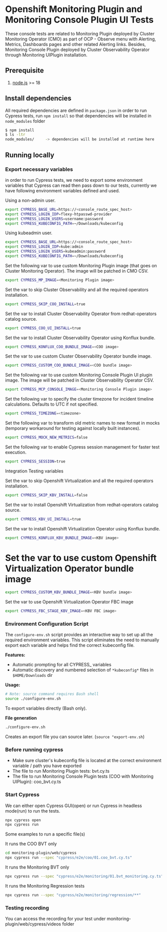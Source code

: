 # Openshift Monitoring Plugin and Monitoring Console Plugin UI Tests
These console tests are related to Monitoring Plugin deployed by Cluster Monitoring Operator (CMO) as part of OCP - Observe menu with Alerting, Metrics, Dashboards pages and other related Alerting links.
Besides, Monitoring Console Plugin deployed by Cluster Observability Operator through Monitoring UIPlugin installation. 

## Prerequisite
1. [node.js](https://nodejs.org/) >= 18


## Install dependencies
All required dependencies are defined in `package.json` in order to run Cypress tests, run `npm install` so that dependencies will be installed in `node_modules` folder
```bash
$ npm install
$ ls -ltr
node_modules/     -> dependencies will be installed at runtime here
```

## Running locally

### Export necessary variables
in order to run Cypress tests, we need to export some environment variables that Cypress can read then pass down to our tests, currently we have following environment variables defined and used. 

Using a non-admin user.
```bash
export CYPRESS_BASE_URL=https://<console_route_spec_host>
export CYPRESS_LOGIN_IDP=flexy-htpasswd-provider
export CYPRESS_LOGIN_USERS=username:password
export CYPRESS_KUBECONFIG_PATH=~/Downloads/kubeconfig
```
Using kubeadmin user.
```bash
export CYPRESS_BASE_URL=https://<console_route_spec_host>
export CYPRESS_LOGIN_IDP=kube:admin
export CYPRESS_LOGIN_USERS=kubeadmin:password
export CYPRESS_KUBECONFIG_PATH=~/Downloads/kubeconfig
```
Set the following var to use custom Monitoring Plugin image (that goes on Cluster Monitoring Operator). The image will be patched in CMO CSV.
```bash
export CYPRESS_MP_IMAGE=<Monitoring Plugin image>
```

Set the var to skip Cluster Observability and all the required operators installation.
```bash
export CYPRESS_SKIP_COO_INSTALL=true
```

Set the var to install Cluster Observability Operator from redhat-operators catalog source.
```bash
export CYPRESS_COO_UI_INSTALL=true
```

Set the var to install Cluster Observability Operator using Konflux bundle.
```bash
export CYPRESS_KONFLUX_COO_BUNDLE_IMAGE=<COO image>
```
Set the var to use custom Cluster Observability Operator bundle image.
```bash
export CYPRESS_CUSTOM_COO_BUNDLE_IMAGE=<COO bundle image>
```

Set the following var to use custom Monitoring Console Plugin UI plugin image. The image will be patched in Cluster Observability Operator CSV.
```bash
export CYPRESS_MCP_CONSOLE_IMAGE=<Monitoring Console Plugin image>
```

Set the following var to specify the cluster timezone for incident timeline calculations. Defaults to UTC if not specified.
```bash
export CYPRESS_TIMEZONE=<timezone>
```

Set the following var to transform old metric names to new format in mocks (temporary workaround for testing against locally built instances).
```bash
export CYPRESS_MOCK_NEW_METRICS=false
```

Set the following var to enable Cypress session management for faster test execution.
```bash
export CYPRESS_SESSION=true
```

Integration Testing variables

Set the var to skip Openshift Virtualization and all the required operators installation.
```bash
export CYPRESS_SKIP_KBV_INSTALL=false
```

Set the var to install Openshift Virtualization from redhat-operators catalog source.
```bash
export CYPRESS_KBV_UI_INSTALL=true
```

Set the var to install Openshift Virtualization Operator using Konflux bundle.
```bash
export CYPRESS_KONFLUX_KBV_BUNDLE_IMAGE=<KBV image>
```

# Set the var to use custom Openshift Virtualization Operator bundle image
```bash
export CYPRESS_CUSTOM_KBV_BUNDLE_IMAGE=<KBV bundle image>
```

Set the var to use Openshift Virtualization Operator FBC image
```bash
export CYPRESS_FBC_STAGE_KBV_IMAGE=<KBV FBC image>
```

### Environment Configuration Script

The `configure-env.sh` script provides an interactive way to set up all the required environment variables. This script eliminates the need to manually export each variable and helps find the correct kubeconfig file.

**Features:**
- Automatic prompting for all CYPRESS_ variables
- Automatic discovery and numbered selection of `*kubeconfig*` files in `$HOME/Downloads` dir

**Usage:**
```bash
# Note: source command requires Bash shell
source ./configure-env.sh
```
To export variables directly (Bash only).

**File generation**
```bash
./configure-env.sh
```
Creates an export file you can source later. (`source "export-env.sh`)


### Before running cypress
- Make sure cluster's kubeconfig file is located at the correct environment variable / path you have exported
- The file to run Monitoring Plugin tests: bvt.cy.ts
- The file to run Monitoring Console Plugin tests (COO with Monitoring UIPlugin): coo_bvt.cy.ts

### Start Cypress
We can either open Cypress GUI(open) or run Cypress in headless mode(run) to run the tests.
```bash
npx cypress open
npx cypress run
```

Some examples to run a specific file(s)

It runs the COO BVT only
```bash
cd monitoring-plugin/web/cypress
npx cypress run --spec "cypress/e2e/coo/01.coo_bvt.cy.ts"
```

It runs the Monitoring BVT only
```bash
npx cypress run --spec "cypress/e2e/monitoring/01.bvt_monitoring.cy.ts"
```

It runs the Monitoring Regression tests
```bash
npx cypress run --spec "cypress/e2e/monitoring/regression/**"
```

### Testing recording
You can access the recording for your test under monitoring-plugin/web/cypress/videos folder